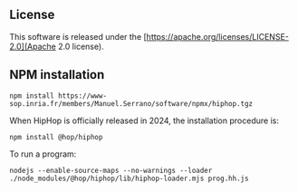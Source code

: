 <!-- ${ var doc = require( "hopdoc" ) }
${ var config = require( hop.config ) }
${ var xml = require( config.docDir + "/xml.js" ) }
${ var cfg = require( "./doc.json" ) }
${ var dockerurl = cfg.urlbase + "docker.tgz" }
${ const pkg = require( "../package.json" ) } -->

## License ##

This software is released under the [https://apache.org/licenses/LICENSE-2.0](Apache 2.0 license).


## NPM installation ##

```
npm install https://www-sop.inria.fr/members/Manuel.Serrano/software/npmx/hiphop.tgz
```

When HipHop is officially released in 2024, the installation procedure is:

```
npm install @hop/hiphop
```

To run a program:

```
nodejs --enable-source-maps --no-warnings --loader ./node_modules/@hop/hiphop/lib/hiphop-loader.mjs prog.hh.js
```

